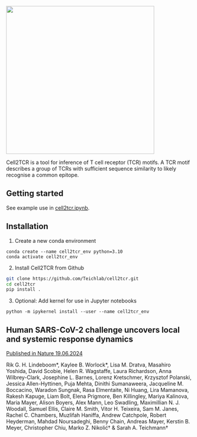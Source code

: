 <p align="left"><img src="https://user-images.githubusercontent.com/22446690/230076528-655a571b-6516-4315-b310-36e0d43cfe31.png" width="400"></p>

Cell2TCR is a tool for inference of T cell receptor (TCR) motifs. A TCR motif describes a group of TCRs with sufficient sequence similarity to likely recognise a common epitope.

## Getting started

See example use in [cell2tcr.ipynb](cell2tcr.ipynb).

## Installation

1. Create a new conda environment

```
conda create --name cell2tcr_env python=3.10
conda activate cell2tcr_env
```

2. Install Cell2TCR from Github

```bash
git clone https://github.com/Teichlab/cell2tcr.git
cd cell2tcr
pip install .
```

3. Optional: Add kernel for use in Jupyter notebooks

```
python -m ipykernel install --user --name cell2tcr_env
```

## Human SARS-CoV-2 challenge uncovers local and systemic response dynamics
[Published in Nature 19.06.2024](https://doi.org/10.1038/s41586-024-07575-x)

Rik G. H. Lindeboom*, Kaylee B. Worlock*, Lisa M. Dratva, Masahiro Yoshida, David Scobie, Helen R. Wagstaffe, Laura Richardson, Anna Wilbrey-Clark, Josephine L. Barnes, Lorenz Kretschmer, Krzysztof Polanski, Jessica Allen-Hyttinen, Puja Mehta, Dinithi Sumanaweera, Jacqueline M. Boccacino, Waradon Sungnak, Rasa Elmentaite, Ni Huang, Lira Mamanova, Rakesh Kapuge, Liam Bolt, Elena Prigmore, Ben Killingley, Mariya Kalinova, Maria Mayer, Alison Boyers, Alex Mann, Leo Swadling, Maximillian N. J. Woodall, Samuel Ellis, Claire M. Smith, Vitor H. Teixeira, Sam M. Janes, Rachel C. Chambers, Muzlifah Haniffa, Andrew Catchpole, Robert Heyderman, Mahdad Noursadeghi, Benny Chain, Andreas Mayer, Kerstin B. Meyer, Christopher Chiu, Marko Z. Nikolić† & Sarah A. Teichmann†
